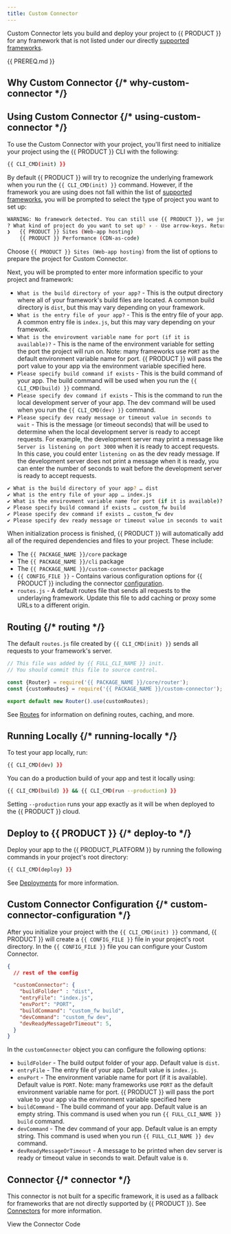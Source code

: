 ```yaml
---
title: Custom Connector
---
```


Custom Connector lets you build and deploy your project to {{ PRODUCT }} for any framework that is not listed under our directly [supported frameworks](/guides/sites_frameworks/getting_started#supported-frameworks).

{{ PREREQ.md }}

## Why Custom Connector {/* why-custom-connector */}

## Using Custom Connector {/* using-custom-connector */}

To use the Custom Connector with your project, you'll first need to initialize your project using the {{ PRODUCT }} CLI with the following:

```bash
{{ CLI_CMD(init) }}
```

By default {{ PRODUCT }} will try to recognize the underlying framework when you run the `{{ CLI_CMD(init) }}` command. However, if the framework you are using does not fall within the list of [supported frameworks](/guides/sites_frameworks/getting_started#supported-frameworks), you will be prompted to select the type of project you want to set up:

```bash
WARNING: No framework detected. You can still use {{ PRODUCT }}, we just need more information about your project
? What kind of project do you want to set up? › - Use arrow-keys. Return to submit.
❯   {{ PRODUCT }} Sites (Web-app hosting)
    {{ PRODUCT }} Performance (CDN-as-code)
```

Choose `{{ PRODUCT }} Sites (Web-app hosting)` from the list of options to prepare the project for Custom Connector.

Next, you will be prompted to enter more information specific to your project and framework:

  - `What is the build directory of your app?` - This is the output directory where all of your framework's build files are located. A common build directory is `dist`, but this may vary depending on your framework.
  - `What is the entry file of your app?` - This is the entry file of your app. A common entry file is `index.js`, but this may vary depending on your framework.
  - `What is the envirovment variable name for port (if it is available)?` - This is the name of the environment variable for setting the port the project will run on. Note: many frameworks use `PORT` as the default environment variable name for port. {{ PRODUCT }} will pass the port value to your app via the environment variable specified here.
  - `Please specify build command if exists` - This is the build command of your app. The build command will be used when you run the `{{ CLI_CMD(build) }}` command.
  - `Please specify dev command if exists` - This is the command to run the local development server of your app. The dev command will be used when you run the `{{ CLI_CMD(dev) }}` command.
  - `Please specify dev ready message or timeout value in seconds to wait` - This is the message (or timeout seconds) that will be used to determine when the local development server is ready to accept requests. For example, the development server may print a message like `Server is listening on port 3000` when it is ready to accept requests. In this case, you could enter `listening on` as the dev ready message. If the development server does not print a message when it is ready, you can enter the number of seconds to wait before the development server is ready to accept requests.

```bash
✔ What is the build directory of your app? … dist
✔ What is the entry file of your app … index.js
✔ What is the envirovment variable name for port (if it is available)? … PORT
✔ Please specify build command if exists … custom_fw build
✔ Please specify dev command if exists … custom_fw dev
✔ Please specify dev ready message or timeout value in seconds to wait › 5
```

When initialization process is finished, {{ PRODUCT }} will automatically add all of the required dependencies and files to your project. These include:

- The `{{ PACKAGE_NAME }}/core` package
- The `{{ PACKAGE_NAME }}/cli` package
- The `{{ PACKAGE_NAME }}/custom-connector` package
- `{{ CONFIG_FILE }}` - Contains various configuration options for {{ PRODUCT }} including the connector [configuration](#custom-connector-configuration).
- `routes.js` - A default routes file that sends all requests to the underlaying framework. Update this file to add caching or proxy some URLs to a different origin.

## Routing {/* routing */}

The default `routes.js` file created by `{{ CLI_CMD(init) }}` sends all requests to your framework's server.

```js
// This file was added by {{ FULL_CLI_NAME }} init.
// You should commit this file to source control.

const {Router} = require('{{ PACKAGE_NAME }}/core/router');
const {customRoutes} = require('{{ PACKAGE_NAME }}/custom-connector');

export default new Router().use(customRoutes);
```

See [Routes](/guides/performance/cdn_as_code#routes) for information on defining routes, caching, and more.

## Running Locally {/* running-locally */}

To test your app locally, run:

```bash
{{ CLI_CMD(dev) }}
```

You can do a production build of your app and test it locally using:

```bash
{{ CLI_CMD(build) }} && {{ CLI_CMD(run --production) }}
```

Setting `--production` runs your app exactly as it will be when deployed to the {{ PRODUCT }} cloud.

## Deploy to {{ PRODUCT }} {/* deploy-to */}

Deploy your app to the {{ PRODUCT_PLATFORM }} by running the following commands in your project's root directory:

```bash
{{ CLI_CMD(deploy) }}
```

See [Deployments](/guides/basics/deployments) for more information.

## Custom Connector Configuration {/* custom-connector-configuration */}

After you initialize your project with the `{{ CLI_CMD(init) }}` command, {{ PRODUCT }} will create a `{{ CONFIG_FILE }}` file in your project's root directory. In the `{{ CONFIG_FILE }}` file you can configure your Custom Connector.

```json
{
  // rest of the config

  "customConnector": {
    "buildFollder" : "dist",
    "entryFile": "index.js",
    "envPort": "PORT",
    "buildCommand": "custom_fw build",
    "devCommand": "custom_fw dev",
    "devReadyMessageOrTimeout": 5,
  }
}
```

In the `customConnector` object you can configure the following options:

- `buildFolder` - The build output folder of your app. Default value is `dist`.
- `entryFile` - The entry file of your app. Default value is `index.js`.
- `envPort` - The environment variable name for port (if it is available). Default value is `PORT`. Note: many frameworks use `PORT` as the default environment variable name for port. {{ PRODUCT }} will pass the port value to your app via the environment variable specified here
- `buildCommand` - The build command of your app. Default value is an empty string. This command is used when you run `{{ FULL_CLI_NAME }} build` command.
- `devCommand` - The dev command of your app. Default value is an empty string. This command is used when you run `{{ FULL_CLI_NAME }} dev` command.
- `devReadyMessageOrTimeout` - A message to be printed when dev server is ready or timeout value in seconds to wait. Default value is `0`.

## Connector {/* connector */}

This connector is not built for a specific framework, it is used as a fallback for frameworks that are not directly supported by {{ PRODUCT }}. See [Connectors](/guides/sites_frameworks/connectors) for more information.

<ButtonLink
  variant="stroke"
  type="code"
  withIcon={true}
  href="https://github.com/edgio-docs/edgio-connectors/tree/main/custom-connector-connector">
  View the Connector Code
</ButtonLink>
